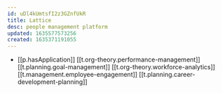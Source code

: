 ```yaml
---
id: uDl4kUmtsfI2z3GZnfUkR
title: Lattice
desc: people management platform
updated: 1635577573256
created: 1635371191055
---
```



- [[p.hasApplication]] [[t.org-theory.performance-management]] [[t.planning.goal-management]] [[t.org-theory.workforce-analytics]] [[t.management.employee-engagement]] [[t.planning.career-development-planning]]

